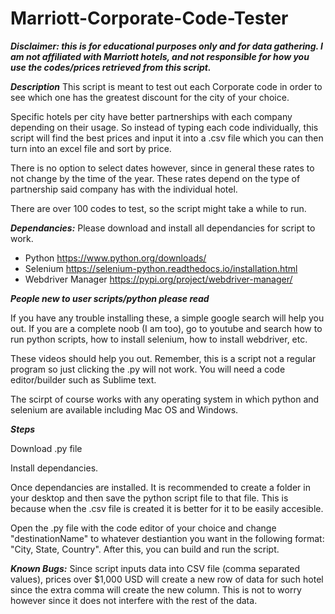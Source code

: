 # Marriott-Corporate-Code-Tester
***Disclaimer: this is for educational purposes only and for data gathering. I am not affiliated with Marriott hotels, and not responsible for how you use the codes/prices retrieved from this script.***

***Description***
This script is meant to test out each Corporate code in order to see which one has the greatest discount for the city of your choice. 

Specific hotels per city have better partnerships with each company depending on their usage. So instead of typing each code individually, this script will find the best prices and input it into a .csv file which you can then turn into an excel file and sort by price. 

There is no option to select dates however, since in general these rates to not change by the time of the year. These rates depend on the type of partnership said company has with the individual hotel. 

There are over 100 codes to test, so the script might take a while to run. 

***Dependancies:***
Please download and install all dependancies for script to work.
- Python https://www.python.org/downloads/
- Selenium https://selenium-python.readthedocs.io/installation.html
- Webdriver Manager https://pypi.org/project/webdriver-manager/

***People new to user scripts/python please read***

If you have any trouble installing these, a simple google search will help you out. If you are a complete noob (I am too), go to youtube and search how to run python scripts, how to install selenium, how to install webdriver, etc. 

These videos should help you out. Remember, this is a script not a regular program so just clicking the .py will not work. You will need a code editor/builder such as Sublime text. 

The scirpt of course works with any operating system in which python and selenium are available including Mac OS and Windows.


***Steps***


Download .py file 

Install dependancies. 

Once dependancies are installed. It is recommended to create a folder in your desktop and then save the python script file to that file. This is because when the .csv file is created it is better for it to be easily accesible. 

Open the .py file with the code editor of your choice and change "destinationName" to whatever destiantion you want in the following format: "City, State, Country". After this, you can build and run the script. 


***Known Bugs:***
Since script inputs data into CSV file (comma separated values), prices over $1,000 USD will create a new row of data for such hotel since the extra comma will create the new column. This is not to worry however since it does not interfere with the rest of the data. 




